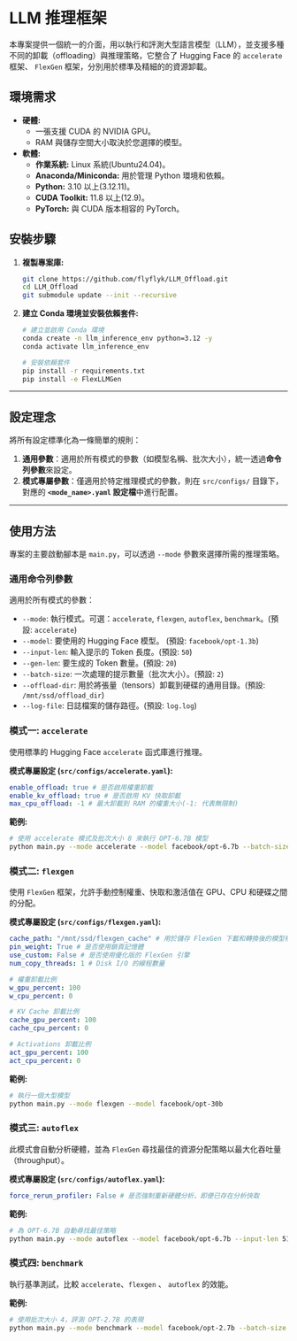 # LLM 推理框架

本專案提供一個統一的介面，用以執行和評測大型語言模型（LLM），並支援多種不同的卸載（offloading）與推理策略，它整合了 Hugging Face 的 `accelerate` 框架、 `FlexGen` 框架，分別用於標準及精細的的資源卸載。

## 環境需求

*   **硬體:**
    *   一張支援 CUDA 的 NVIDIA GPU。
    *   RAM 與儲存空間大小取決於您選擇的模型。
*   **軟體:**
    *   **作業系統:** Linux 系統(Ubuntu24.04)。
    *   **Anaconda/Miniconda:** 用於管理 Python 環境和依賴。
    *   **Python:** 3.10 以上(3.12.11)。
    *   **CUDA Toolkit:** 11.8 以上(12.9)。
    *   **PyTorch:** 與 CUDA 版本相容的 PyTorch。

## 安裝步驟

1.  **複製專案庫:**

    ```bash
    git clone https://github.com/flyflyk/LLM_Offload.git
    cd LLM_Offload
    git submodule update --init --recursive
    ```

2.  **建立 Conda 環境並安裝依賴套件:**

    ```bash
    # 建立並啟用 Conda 環境
    conda create -n llm_inference_env python=3.12 -y
    conda activate llm_inference_env

    # 安裝依賴套件
    pip install -r requirements.txt
    pip install -e FlexLLMGen
    ```

---

## 設定理念

將所有設定標準化為一條簡單的規則：

1.  **通用參數**：適用於所有模式的參數（如模型名稱、批次大小），統一透過**命令列參數**來設定。
2.  **模式專屬參數**：僅適用於特定推理模式的參數，則在 `src/configs/` 目錄下，對應的 **`<mode_name>.yaml` 設定檔**中進行配置。

---

## 使用方法

專案的主要啟動腳本是 `main.py`，可以透過 `--mode` 參數來選擇所需的推理策略。

### 通用命令列參數

適用於所有模式的參數：

*   `--mode`: 執行模式。可選：`accelerate`, `flexgen`, `autoflex`, `benchmark`。(預設: `accelerate`)
*   `--model`: 要使用的 Hugging Face 模型。 (預設: `facebook/opt-1.3b`)
*   `--input-len`: 輸入提示的 Token 長度。(預設: `50`)
*   `--gen-len`: 要生成的 Token 數量。(預設: `20`)
*   `--batch-size`: 一次處理的提示數量（批次大小）。(預設: `2`)
*   `--offload-dir`: 用於將張量（tensors）卸載到硬碟的通用目錄。(預設: `/mnt/ssd/offload_dir`)
*   `--log-file`: 日誌檔案的儲存路徑。(預設: `log.log`)

### 模式一: `accelerate`

使用標準的 Hugging Face `accelerate` 函式庫進行推理。

**模式專屬設定 (`src/configs/accelerate.yaml`):**

```yaml
enable_offload: true # 是否啟用權重卸載
enable_kv_offload: true # 是否啟用 KV 快取卸載
max_cpu_offload: -1 # 最大卸載到 RAM 的權重大小(-1: 代表無限制)
```

**範例:**

```bash
# 使用 accelerate 模式及批次大小 8 來執行 OPT-6.7B 模型
python main.py --mode accelerate --model facebook/opt-6.7b --batch-size 8
```

### 模式二: `flexgen`

使用 `FlexGen` 框架，允許手動控制權重、快取和激活值在 GPU、CPU 和硬碟之間的分配。

**模式專屬設定 (`src/configs/flexgen.yaml`):**

```yaml
cache_path: "/mnt/ssd/flexgen_cache" # 用於儲存 FlexGen 下載和轉換後的模型權重的目錄
pin_weight: True # 是否使用鎖頁記憶體
use_custom: False # 是否使用優化版的 FlexGen 引擎
num_copy_threads: 1 # Disk I/O 的線程數量

# 權重卸載比例
w_gpu_percent: 100
w_cpu_percent: 0

# KV Cache 卸載比例
cache_gpu_percent: 100
cache_cpu_percent: 0

# Activations 卸載比例
act_gpu_percent: 100
act_cpu_percent: 0
```

**範例:**

```bash
# 執行一個大型模型
python main.py --mode flexgen --model facebook/opt-30b
```

### 模式三: `autoflex`

此模式會自動分析硬體，並為 `FlexGen` 尋找最佳的資源分配策略以最大化吞吐量（throughput）。

**模式專屬設定 (`src/configs/autoflex.yaml`):**

```yaml
force_rerun_profiler: False # 是否強制重新硬體分析，即便已存在分析快取
```

**範例:**

```bash
# 為 OPT-6.7B 自動尋找最佳策略
python main.py --mode autoflex --model facebook/opt-6.7b --input-len 512 --gen-len 64
```

### 模式四: `benchmark`

執行基準測試，比較 `accelerate`、`flexgen` 、 `autoflex` 的效能。

**範例:**

```bash
# 使用批次大小 4，評測 OPT-2.7B 的表現
python main.py --mode benchmark --model facebook/opt-2.7b --batch-size 4
```
